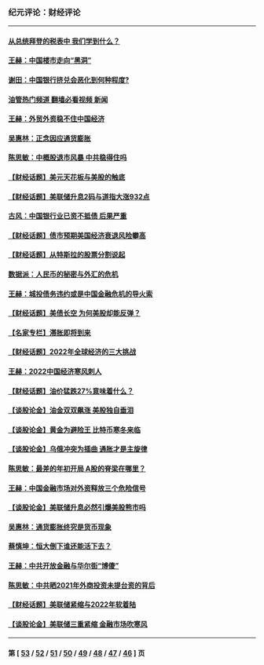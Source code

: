### 纪元评论：财经评论
---
#### [从总统拜登的税表中 我们学到什么？](../../pages/nsc1026/n13773081.md?07160330) 
#### [王赫：中国楼市走向“黑洞”](../../pages/nsc1026/n13770647.md?07160330) 
#### [谢田：中国银行挤兑会恶化到何种程度?](../../pages/nsc1026/n13766965.md?07160330) 
#### [油管热门频道 翻墙必看视频 新闻](ok?07160330)
#### [王赫：外贸外资稳不住中国经济](../../pages/nsc1026/n13753933.md?07160330) 
#### [吴惠林：正念因应通货膨胀](../../pages/nsc1026/n13750350.md?07160330) 
#### [陈思敏：中概股退市风暴 中共稳得住吗](../../pages/nsc1026/n13738978.md?07160330) 
#### [【财经话题】美元天花板与美股的触底](../../pages/nsc1026/n13736495.md?07160330) 
#### [【财经话题】美联储升息2码与道指大涨932点](../../pages/nsc1026/n13727377.md?07160330) 
#### [古风：中国银行业已资不抵债 后果严重](../../pages/nsc1026/n13726111.md?07160330) 
#### [【财经话题】债市预期美国经济衰退风险攀高](../../pages/nsc1026/n13698043.md?07160330) 
#### [【财经话题】从特斯拉的股票分割说起](../../pages/nsc1026/n13679733.md?07160330) 
#### [数据派：人民币的秘密与外汇的危机](../../pages/nsc1026/n13667092.md?07160330) 
#### [王赫：城投债务违约或是中国金融危机的导火索](../../pages/nsc1026/n13665322.md?07160330) 
#### [【财经话题】美债长空 为何美股却能反弹？](../../pages/nsc1026/n13665895.md?07160330) 
#### [【名家专栏】滞胀即将到来](../../pages/nsc1026/n13658171.md?07160330) 
#### [【财经话题】2022年全球经济的三大挑战](../../pages/nsc1026/n13654423.md?07160330) 
#### [王赫：2022中国经济寒风刺人](../../pages/nsc1026/n13651403.md?07160330) 
#### [【财经话题】油价猛跌27%意味着什么？](../../pages/nsc1026/n13648767.md?07160330) 
#### [【谈股论金】油金双双飙涨 美股独自垂泪](../../pages/nsc1026/n13631742.md?07160330) 
#### [【谈股论金】黄金为避险王 比特币寒冬来临](../../pages/nsc1026/n13600406.md?07160330) 
#### [【谈股论金】乌俄冲突为插曲 通胀才是主旋律](../../pages/nsc1026/n13576797.md?07160330) 
#### [陈思敏：最差的年初开局 A股的脊梁在哪里？](../../pages/nsc1026/n13558359.md?07160330) 
#### [王赫：中国金融市场对外资释放三个危险信号](../../pages/nsc1026/n13546389.md?07160330) 
#### [【谈股论金】美联储升息必然引爆美股熊市吗](../../pages/nsc1026/n13519194.md?07160330) 
#### [吴惠林：通货膨胀终究是货币现象](../../pages/nsc1026/n13512979.md?07160330) 
#### [蔡慎坤：恒大倒下谁还能活下去？](../../pages/nsc1026/n13501831.md?07160330) 
#### [王赫：中共开放金融与华尔街“博傻”](../../pages/nsc1026/n13501138.md?07160330) 
#### [陈思敏：中共晒2021年外商投资未提台资的背后](../../pages/nsc1026/n13501057.md?07160330) 
#### [【财经话题】美联储紧缩与2022年软着陆](../../pages/nsc1026/n13498354.md?07160330) 
#### [【谈股论金】美联储三重紧缩 金融市场吹寒风](../../pages/nsc1026/n13487202.md?07160330) 

---
#### 第 [ [53](./53.md?07160330) / [52](./52.md?07160330) / [51](./51.md?07160330) / [50](./50.md?07160330) / [49](./49.md?07160330) / [48](./48.md?07160330) / [47](./47.md?07160330) / [46](./46.md?07160330) ] 页
